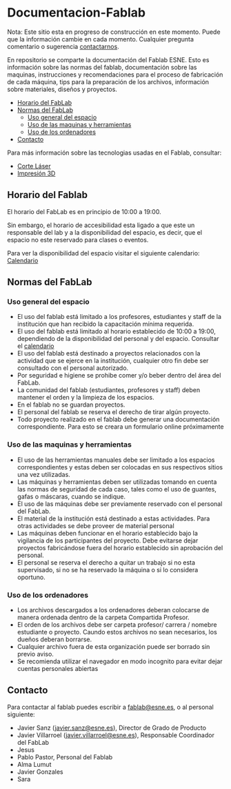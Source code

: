 # Documentacion-Fablab

Nota: Este sitio esta en progreso de construcción en este momento. Puede que la información cambie en cada momento. Cualquier pregunta comentario o sugerencia [contactarnos](#contacto).

En repositorio se comparte la documentación del Fablab ESNE. Esto es información sobre las normas del fablab, documentación sobre las maquinas, instrucciones y recomendaciones para el proceso de fabricación de cada máquina, tips para la preparación de los archivos, información sobre materiales, diseños y proyectos.



*   [Horario del FabLab](#horario)
*   [Normas del FabLab](#normas)
    *   [Uso general del espacio](#espacio)
    *   [Uso de las maquinas y herramientas](#maquinas)
    *   [Uso de los ordenadores](#ordenadores)
*   [Contacto](#contacto)

Para más información sobre las tecnologias usadas en el Fablab, consultar:

*   [Corte Láser](CorteLaser/)
*   [Impresión 3D](Impresion3D/)



<h2 id="horario">Horario del Fablab</h3>

El horario del FabLab es en principio de 10:00 a 19:00.

Sin embargo, el horario de accesibilidad esta ligado a que este un responsable del lab y a la disponibilidad del espacio, es decir, que el espacio no este reservado para clases o eventos.

Para ver la disponibilidad del espacio visitar el siguiente calendario: [Calendario](https://calendar.google.com/calendar/embed?src=esne.es_8h9a1brq3vm12neeqmqcrq1mgo%40group.calendar.google.com&ctz=Europe%2FMadrid)

<h2 id="normas">Normas del FabLab</h2>

<h3 id="espacio">Uso general del espacio</h3>

- El uso del fablab está limitado a los profesores, estudiantes y staff de la institución que han recibido la capacitación mínima requerida.
- El uso del fablab está limitado al horario establecido de 10:00 a 19:00, dependiendo de la disponibilidad del personal y del espacio. Consultar el [calendario](https://calendar.google.com/calendar/embed?src=esne.es_8h9a1brq3vm12neeqmqcrq1mgo%40group.calendar.google.com&ctz=Europe%2FMadrid)
- El uso del fablab está destinado a proyectos relacionados con la actividad que se ejerce en la institución, cualquier otro fin debe ser consultado con el personal autorizado.
- Por seguridad e higiene se prohibe comer y/o beber dentro del área del FabLab.
- La comunidad del fablab (estudiantes, profesores y staff) deben mantener el orden y la limpieza de los espacios.
- En el fablab no se guardan proyectos.
- El personal del fablab se reserva el derecho de tirar algún proyecto.
- Todo proyecto realizado en el fablab debe generar una documentación correspondiente. Para esto se creara un formulario online próximamente

<h3 id="maquinas">Uso de las maquinas y herramientas</h3>

- El uso de las herramientas manuales debe ser limitado a los espacios correspondientes y estas deben ser colocadas en sus respectivos sitios una vez utilizadas.
- Las máquinas y herramientas deben ser utilizadas tomando en cuenta las normas de seguridad de cada caso, tales como el uso de guantes, gafas o máscaras, cuando se indique.
- El uso de las máquinas debe ser previamente reservado con el personal del FabLab.
- El material de la institución está destinado a estas actividades. Para otras actividades se debe proveer de material personal
- Las máquinas deben funcionar en el horario establecido bajo la vigilancia de los participantes del proyecto. Debe evitarse dejar proyectos fabricándose fuera del horario establecido sin aprobación del personal.
- El personal se reserva el derecho a quitar un trabajo si no esta supervisado, si no se ha reservado la máquina o si lo considera oportuno.

<h3 id="ordenadores">Uso de los ordenadores</h3>

- Los archivos descargados a los ordenadores deberan colocarse de manera ordenada dentro de la carpeta Compartida Profesor.
- El orden de los archivos debe ser carpeta profesor/ carrera / nomebre estudiante o proyecto. Caundo estos archivos no sean necesarios, los dueños deberan borrarse.
- Cualquier archivo fuera de esta organización puede ser borrado sin previo aviso.
- Se recomienda utilizar el navegador en modo incognito para evitar dejar cuentas personales abiertas

<h2 id="contacto">Contacto</h2>

Para contactar al fablab puedes escribir a fablab@esne.es, o al personal siguiente:

- Javier Sanz (javier.sanz@esne.es), Director de Grado de Producto 
- Javier Villarroel (javier.villarroel@esne.es), Responsable Coordinador del FabLab
- Jesus 
- Pablo Pastor, Personal del Fablab
- Alma Lumut
- Javier Gonzales
- Sara 
